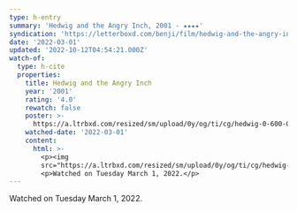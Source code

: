 ```yaml
---
type: h-entry
summary: 'Hedwig and the Angry Inch, 2001 - ★★★★'
syndication: 'https://letterboxd.com/benji/film/hedwig-and-the-angry-inch/'
date: '2022-03-01'
updated: '2022-10-12T04:54:21.000Z'
watch-of:
  type: h-cite
  properties:
    title: Hedwig and the Angry Inch
    year: '2001'
    rating: '4.0'
    rewatch: false
    poster: >-
      https://a.ltrbxd.com/resized/sm/upload/0y/og/ti/cg/hedwig-0-600-0-900-crop.jpg?v=265fee5347
    watched-date: '2022-03-01'
    content:
      html: >-
        <p><img
        src="https://a.ltrbxd.com/resized/sm/upload/0y/og/ti/cg/hedwig-0-600-0-900-crop.jpg?v=265fee5347"/></p>
        <p>Watched on Tuesday March 1, 2022.</p>
---
```

Watched on Tuesday March 1, 2022.
